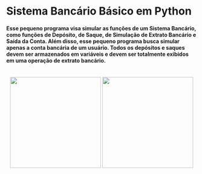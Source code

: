 # Sistema Bancário Básico em Python
####        Esse pequeno programa visa simular as funções de um Sistema Bancário, como funções de Depósito, de Saque, de Simulação de Extrato Bancário e Saída da Conta. Além disso, esse pequeno programa busca simular apenas a conta bancária de um usuário. Todos os depósitos e saques devem ser armazenados em variáveis e devem ser totalmente exibidos em uma operação de extrato bancário.
<br>
<div align="center">
  <img height="240" src="https://github.com/lucasgoncolm2003/Sistema_Bancario_Basico_em_Python/assets/112359793/3b53e052-361c-466a-8861-0a102bd38d43"/>
  <img height="240" src="https://github.com/lucasgoncolm2003/Sistema_Bancario_Basico_em_Python/assets/112359793/58c794b1-37b6-48fd-a1c1-71df4c8d3d2a"/>
</div>



